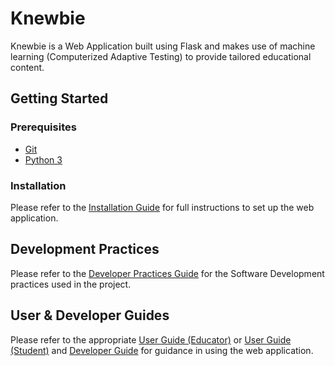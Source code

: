 # Knewbie
Knewbie is a Web Application built using Flask and makes use of machine learning (Computerized Adaptive Testing) to provide tailored educational content.

## Getting Started

### Prerequisites
* [Git](https://git-scm.com/)
* [Python 3](https://www.python.org/downloads/)
### Installation
Please refer to the [Installation Guide](/docs/InstallationGuide.md) for full instructions to set up the web application.

## Development Practices
Please refer to the [Developer Practices Guide](/docs/DevPractices.md) for the Software Development practices used in the project.

## User & Developer Guides
Please refer to the appropriate [User Guide (Educator)](docs/UserGuide-Educator.md) or [User Guide (Student)](docs/UserGuide-Students.md) and [Developer Guide](/docs/DeveloperGuide.md) for guidance in using the web application.
